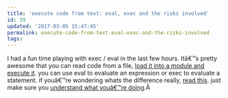 ```yaml
---
title: 'execute code from text: eval, exec and the risks involved'
id: 39
updated: '2017-03-05 15:47:45'
permalink: execute-code-from-text-eval-exec-and-the-risks-involved
tags:
---
```



I had a fun time playing with exec / eval in the last few hours. Itâ€™s pretty awesome that you can read code from a file, [load it into a module and execute it](https://stackoverflow.com/questions/5362771/load-module-from-string-in-python). you can use eval to evaluate an expression or exec to evaluate a statement. if youâ€™re wondering whats the difference really, [read this](https://stackoverflow.com/questions/2220699/whats-the-difference-between-eval-exec-and-compile-in-python). just make sure you [understand what youâ€™re doing](http://lucumr.pocoo.org/2011/2/1/exec-in-python/).Â 


